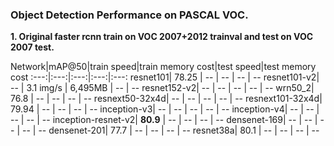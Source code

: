 
### Object Detection Performance on PASCAL VOC.
**1. Original faster rcnn train on VOC 2007+2012 trainval and test on VOC 2007 test.**

 Network|mAP@50|train speed|train memory cost|test speed|test memory cost
 :---:|:---:|:---:|:---:|:---:
 resnet101| 78.25 | -- | -- | -- | --
 resnet101-v2| -- | 3.1 img/s | 6,495MB | -- | --
 resnet152-v2| -- | -- | -- | -- | --
 wrn50_2| 76.8 | -- | -- | -- | --
 resnext50-32x4d| -- | -- | -- | -- | --
 resnext101-32x4d| 79.94 | -- | -- | -- | --
 inception-v3| -- | -- | -- | -- | --
 inception-v4| -- | -- | -- | -- | --
 inception-resnet-v2| **80.9** | -- | -- | -- | --
 densenet-169| -- | -- | -- | -- | --
 densenet-201| 77.7 | -- | -- | -- | --
 resnet38a| 80.1 | -- | -- | -- | --
 
